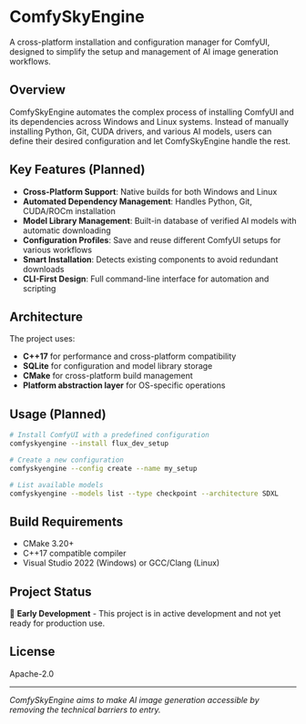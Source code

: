 ﻿# ComfySkyEngine

A cross-platform installation and configuration manager for ComfyUI, designed to simplify the setup and management of AI image generation workflows.

## Overview

ComfySkyEngine automates the complex process of installing ComfyUI and its dependencies across Windows and Linux systems. Instead of manually installing Python, Git, CUDA drivers, and various AI models, users can define their desired configuration and let ComfySkyEngine handle the rest.

## Key Features (Planned)

- **Cross-Platform Support**: Native builds for both Windows and Linux
- **Automated Dependency Management**: Handles Python, Git, CUDA/ROCm installation
- **Model Library Management**: Built-in database of verified AI models with automatic downloading
- **Configuration Profiles**: Save and reuse different ComfyUI setups for various workflows
- **Smart Installation**: Detects existing components to avoid redundant downloads
- **CLI-First Design**: Full command-line interface for automation and scripting

## Architecture

The project uses:
- **C++17** for performance and cross-platform compatibility
- **SQLite** for configuration and model library storage
- **CMake** for cross-platform build management
- **Platform abstraction layer** for OS-specific operations

## Usage (Planned)

```bash
# Install ComfyUI with a predefined configuration
comfyskyengine --install flux_dev_setup

# Create a new configuration
comfyskyengine --config create --name my_setup

# List available models
comfyskyengine --models list --type checkpoint --architecture SDXL
```

## Build Requirements

- CMake 3.20+
- C++17 compatible compiler
- Visual Studio 2022 (Windows) or GCC/Clang (Linux)

## Project Status

🚧 **Early Development** - This project is in active development and not yet ready for production use.

## License

Apache-2.0

---

*ComfySkyEngine aims to make AI image generation accessible by removing the technical barriers to entry.*